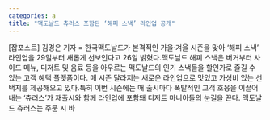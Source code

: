 ```yaml
---
categories: a
title: "맥도날드 츄러스 포함된 ‘해피 스낵’ 라인업 공개"
---
```

[잡포스트] 김경은 기자 = 한국맥도날드가 본격적인 가을·겨울 시즌을 맞아 ‘해피 스낵’ 라인업을 29일부터 새롭게 선보인다고 26일 밝혔다.맥도날드 해피 스낵은 버거부터 사이드 메뉴, 디저트 및 음료 등을 아우르는 맥도날드의 인기 스낵들을 할인가로 즐길 수 있는 고객 혜택 플랫폼이다. 매 시즌 달라지는 새로운 라인업으로 맛있고 가성비 있는 선택지를 제공해오고 있다.특히 이번 시즌에는 매 출시마다 폭발적인 고객 호응을 이끌어내는 ‘츄러스’가 재출시와 함께 라인업에 포함돼 디저트 마니아들의 눈길을 끈다. 맥도날드 츄러스는 주문 시 바